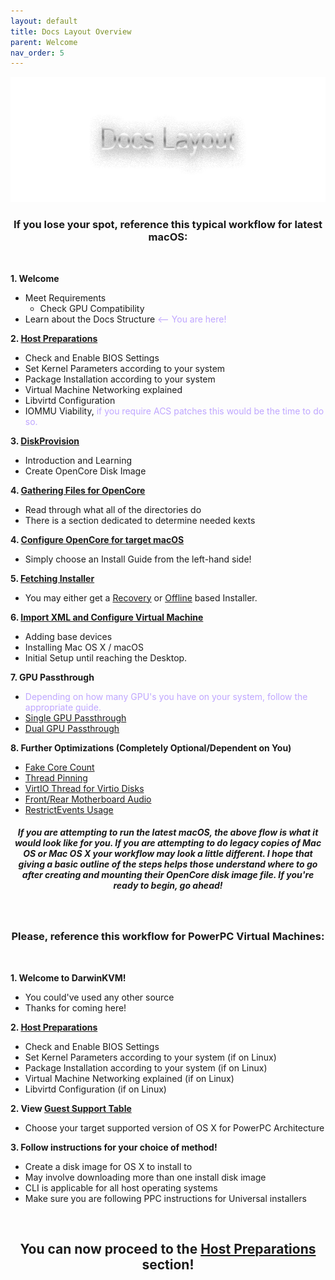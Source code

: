 ```yaml
---
layout: default
title: Docs Layout Overview
parent: Welcome
nav_order: 5
---
```


<p align="center">
  <img width="650" height="200" src="../../assets/Headers/HeaderDocsLayout.png">
</p>

<h3 align="center">If you lose your spot, reference this typical workflow for latest macOS:</h3>

<br>

**1. Welcome**
   - Meet Requirements
     - Check GPU Compatibility
   - Learn about the Docs Structure <span style="color: #bfa6ff;"><-- You are here!</span>

**2. [Host Preparations](../02-HostPreparations/index)**
   - Check and Enable BIOS Settings
   - Set Kernel Parameters according to your system
   - Package Installation according to your system
   - Virtual Machine Networking explained
   - Libvirtd Configuration
   - IOMMU Viability, <span style="color: #bfa6ff;">if you require ACS patches this would be the time to do so.</span>

**3. [DiskProvision](../03-DiskProvision/index)**
  - Introduction and Learning
  - Create OpenCore Disk Image

**4. [Gathering Files for OpenCore](../../infocenter/01-FileOverview/index)**
  - Read through what all of the directories do
  - There is a section dedicated to determine needed kexts

**4. [Configure OpenCore for target macOS](../04-GuestSupport/index)**
  - Simply choose an Install Guide from the left-hand side!

**5. [Fetching Installer](../../infocenter/06-FetchingInstaller/index)**
  - You may either get a [Recovery](../../infocenter/06-FetchingInstaller/01-Recovery/index) or [Offline](../../infocenter/06-FetchingInstaller/02-Offline/index) based Installer.

**6. [Import XML and Configure Virtual Machine](../../infocenter/07-XML/index)**
  - Adding base devices
  - Installing Mac OS X / macOS
  - Initial Setup until reaching the Desktop.

**7. GPU Passthrough**
  - <span style="color: #bfa6ff;">Depending on how many GPU's you have on your system, follow the appropriate guide.</span>
  - [Single GPU Passthrough](../../infocenter/08-sGPUpt/index)
  - [Dual GPU Passthrough](../../infocenter/09-dGPUpt/index)

**8. Further Optimizations (Completely Optional/Dependent on You)**
  - [Fake Core Count](../../writeups/01-FakeCoreCount/index)
  - [Thread Pinning](../../writeups/02-ThreadPinning/index)
  - [VirtIO Thread for Virtio Disks](../../writeups/03-VirtIOThread/index)
  - [Front/Rear Motherboard Audio](../../writeups/05-MotherboardAudio/index)
  - [RestrictEvents Usage](../../writeups/08-RestrictEvents/index)

<h5 align="center">If you are attempting to run the latest macOS, the above flow is what it would look like for you. If you are attempting to do legacy copies of Mac OS or Mac OS X your workflow may look a little different. I hope that giving a basic outline of the steps helps those understand where to go after creating and mounting their OpenCore disk image file. If you're ready to begin, go ahead!</h5>

<br>
<h3 align="center">Please, reference this workflow for PowerPC Virtual Machines:</h3>
<br>

**1. Welcome to DarwinKVM!**
   - You could've used any other source
   - Thanks for coming here!

**2. [Host Preparations](../02-HostPreparations/index)**
   - Check and Enable BIOS Settings
   - Set Kernel Parameters according to your system (if on Linux)
   - Package Installation according to your system (if on Linux)
   - Virtual Machine Networking explained (if on Linux)
   - Libvirtd Configuration (if on Linux)

**2. View [Guest Support Table](../04-GuestSupport/index)**
   - Choose your target supported version of OS X for PowerPC Architecture 

**3. Follow instructions for your choice of method!**
   - Create a disk image for OS X to install to
   - May involve downloading more than one install disk image
   - CLI is applicable for all host operating systems
   - Make sure you are following PPC instructions for Universal installers

<br>
<h2 align="center">You can now proceed to the <a href="../02-HostPreparations/">Host Preparations</a> section!</h2>
